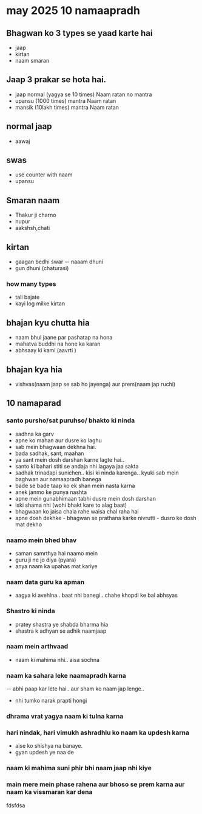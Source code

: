 # may 2025 10 namaapradh
## Bhagwan ko 3 types se yaad karte hai
- jaap
- kirtan
- naam smaran

## Jaap 3 prakar se hota hai.
- jaap normal (yagya se 10 times)  Naam ratan  no mantra
- upansu (1000 times)    mantra   Naam ratan
- mansik (10lakh times)   mantra   Naam ratan

## normal jaap
- aawaj

## swas
- use counter with naam
- upansu

## Smaran naam
- Thakur ji charno
- nupur
- aakshsh,chati

## kirtan
- gaagan bedhi swar -- naaam dhuni
- gun dhuni (chaturasi)
### how many types
- tali bajate
- kayi log milke kirtan

## bhajan kyu chutta hia
- naam bhul jaane par pashatap na hona
- mahatva buddhi na hone ka karan
- abhsaay ki kami (aavrti )

## bhajan kya hia
- vishvas(naam jaap se sab ho jayenga) aur prem(naam jap ruchi) 

## 10 namaparad
### santo pursho/sat puruhso/ bhakto  ki ninda
- sadhna ka garv 
- apne ko mahan aur dusre ko laghu
- sab mein bhagwaan dekhna hai.
- bada sadhak, sant, maahan
- ya sant mein dosh darshan karne lagte hai..
- santo ki bahari stiti se andaja nhi lagaya jaa sakta
- sadhak trinadapi sunichen.. kisi ki ninda karenga.. kyuki sab mein baghwan aur namaapradh banega
- bade se bade taap ko ek shan mein nasta karna
- anek janmo ke punya nashta
- apne mein gunabhimaan tabhi dusre mein dosh darshan
- iski shama nhi (wohi bhakt kare to alag baat)
- bhagwaan ko jaisa chala rahe waisa chal raha hai
- apne dosh dekhke - bhagwan se prathana karke nivrutti - dusro ke dosh mat dekho
### naamo mein bhed bhav
- saman samrthya hai naamo mein
- guru ji ne jo diya (pyara)
- anya naam ka upahas mat kariye
### naam data guru ka apman
- aagya ki avehlna.. baat nhi banegi.. chahe khopdi ke bal abhsyas
### Shastro ki ninda
- pratey shastra ye shabda bharma hia
- shastra k adhyan se adhik naamjaap
### naam mein arthvaad
- naam ki mahima nhi.. aisa sochna 
### naam ka sahara leke naamapradh karna
-- abhi paap kar lete hai.. aur sham ko naam jap lenge..
- nhi tumko narak prapti hongi
### dhrama vrat yagya naam ki tulna karna
### hari nindak, hari vimukh  ashradhlu ko naam ka updesh karna
- aise ko shishya na banaye. 
- gyan updesh ye naa de
### naam ki mahima suni phir bhi naam jaap nhi kiye
### main mere mein phase rahena aur bhoso se prem karna aur naam ka vissmaran kar dena
fdsfdsa


